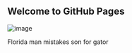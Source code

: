 ## Welcome to GitHub Pages

![image](https://user-images.githubusercontent.com/97981964/180503293-d093bd14-9501-4af9-908a-a382547be2df.png)


Florida man mistakes son for gator
